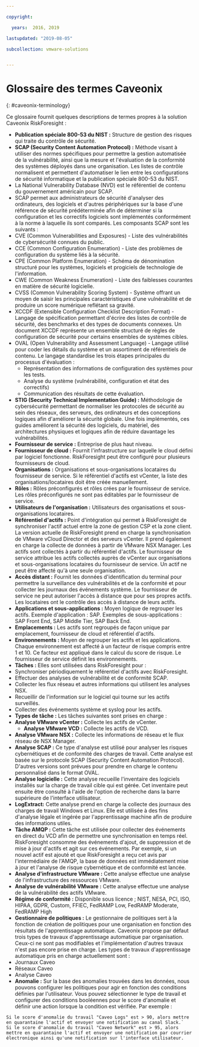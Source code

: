 ```yaml
---

copyright:

  years:  2016, 2019

lastupdated: "2019-08-05"

subcollection: vmware-solutions


---
```


# Glossaire des termes Caveonix
{: #caveonix-terminology}

Ce glossaire fournit quelques descriptions de termes propres à la solution Caveonix RiskForesight :

-	**Publication spéciale 800-53 du NIST :** Structure de gestion des risques qui traite du contrôle de sécurité.
-	**SCAP (Security Content Automation Protocol) :** Méthode visant à utiliser des normes spécifiques pour permettre la gestion automatisée de la vulnérabilité, ainsi que la mesure et l'évaluation de la conformité des systèmes déployés dans une organisation. Les listes de contrôle normalisent et permettent d'automatiser le lien entre les configurations de sécurité informatique et la publication spéciale 800-53 du NIST.
  - La National Vulnerability Database (NVD) est le référentiel de contenu du gouvernement américain pour SCAP.
  -	SCAP permet aux administrateurs de sécurité d'analyser des ordinateurs, des logiciels et d'autres périphériques sur la base d'une référence de sécurité prédéterminée afin de déterminer si la configuration et les correctifs logiciels sont implémentés conformément à la norme à laquelle ils sont comparés.
  Les composants SCAP sont les suivants :
  -	CVE (Common Vulnerabilities and Exposures) - Liste des vulnérabilités de cybersécurité connues du public.
  -	CCE (Common Configuration Enumeration) - Liste des problèmes de configuration du système liés à la sécurité.
  -	CPE (Common Platform Enumeration) - Schéma de dénomination structuré pour les systèmes, logiciels et progiciels de technologie de l'information.
  -	CWE (Common Weakness Enumeration) - Liste des faiblesses courantes en matière de sécurité logicielle.
  -	CVSS (Common Vulnerability Scoring System) - Système offrant un moyen de saisir les principales caractéristiques d'une vulnérabilité et de produire un score numérique reflétant sa gravité.
  -	XCCDF (Extensible Configuration Checklist Description Format) - Langage de spécification permettant d'écrire des listes de contrôle de sécurité, des benchmarks et des types de documents connexes. Un document XCCDF représente un ensemble structuré de règles de configuration de sécurité pour certains ensembles de systèmes cibles.
  -	OVAL (Open Vulnerability and Assessment Language) - Langage utilisé pour coder les détails du système et un assortiment de référentiels de contenu. Le langage standardise les trois étapes principales du processus d'évaluation :
      - Représentation des informations de configuration des systèmes pour les tests.
      -	Analyse du système (vulnérabilité, configuration et état des correctifs)
      -	Communication des résultats de cette évaluation.
-	**STIG (Security Technical Implementation Guide) :** Méthodologie de cybersécurité permettant de normaliser les protocoles de sécurité au sein des réseaux, des serveurs, des ordinateurs et des conceptions logiques afin d'améliorer la sécurité globale. Une fois implémentés, ces guides améliorent la sécurité des logiciels, du matériel, des architectures physiques et logiques afin de réduire davantage les vulnérabilités.
-	**Fournisseur de service :** Entreprise de plus haut niveau.
-	**Fournisseur de cloud :** Fournit l'infrastructure sur laquelle le cloud défini par logiciel fonctionne. RiskForesight peut être configuré pour plusieurs fournisseurs de cloud.
-	**Organisations :** Organisations et sous-organisations locataires du fournisseur de service. Si le référentiel d'actifs est vCenter, la liste des organisations/locataires doit être créée manuellement.
-	**Rôles :** Rôles préconfigurés et rôles crées par le fournisseur de service. Les rôles préconfigurés ne sont pas éditables par le fournisseur de service.
-	**Utilisateurs de l'organisation :** Utilisateurs des organisations et sous-organisations locataires.
-	**Référentiel d'actifs :** Point d'intégration qui permet à RiskForesight de synchroniser l'actif actuel entre la zone de gestion CSP et la zone client. La version actuelle de RiskForesight prend en charge la synchronisation de VMware vCloud Director et des serveurs vCenter. Il prend également en charge la collecte de données à partir de VMware NSX Manager. Les actifs sont collectés à partir du référentiel d'actifs. Le fournisseur de service attribue les actifs collectés auprès de vCenter aux organisations et sous-organisations locataires du fournisseur de service. Un actif ne peut être affecté qu'à une seule organisation.
-	**Accès distant :** Fournit les données d'identification du terminal pour permettre la surveillance des vulnérabilités et de la conformité et pour collecter les journaux des événements système. Le fournisseur de service ne peut autoriser l'accès à distance que pour ses propres actifs. Les locataires ont le contrôle des accès à distance de leurs actifs.
-	**Applications et sous-applications :** Moyen logique de regrouper les actifs. Exemple d'application : SAP. Exemples de sous-applications : SAP Front End, SAP Middle Tier, SAP Back End.
-	**Emplacements :** Les actifs sont regroupés de façon unique par emplacement, fournisseur de cloud et référentiel d'actifs.
-	**Environnements :** Moyen de regrouper les actifs et les applications. Chaque environnement est affecté à un facteur de risque compris entre 1 et 10. Ce facteur est appliqué dans le calcul du score de risque. Le fournisseur de service définit les environnements.
-	**Tâches :** Elles sont utilisées dans RiskForesight pour :
  -	Synchroniser périodiquement le référentiel d'actifs avec RiskForesight.
  -	Effectuer des analyses de vulnérabilité et de conformité SCAP.
  -	Collecter les flux réseau et autres informations qui utilisent les analyses NSX.
  -	Recueillir de l'information sur le logiciel qui tourne sur les actifs surveillés.
  -	Collecter des événements système et syslog pour les actifs.
-	**Types de tâche :** Les tâches suivantes sont prises en charge :
  -	**Analyse VMware vCenter :** Collecte les actifs de vCenter.
	- **Analyse VMware VCD :** Collecte les actifs de VCD.
  -	**Analyse VMware NSX :** Collecte les informations de réseau et le flux réseau de NSX Manager.
  - **Analyse SCAP :** Ce type d'analyse est utilisé pour analyser les risques cybernétiques et de conformité des charges de travail. Cette analyse est basée sur le protocole SCAP (Security Content Automation Protocol). D'autres versions sont prévues pour prendre en charge le contenu personnalisé dans le format OVAL.
  - **Analyse logicielle :** Cette analyse recueille l'inventaire des logiciels installés sur la charge de travail cible qui est gérée. Cet inventaire peut ensuite être consulté à l'aide de l'option de recherche dans la barre supérieure de l'interface utilisateur.
  - **LogExtract:** Cette analyse prend en charge la collecte des journaux des charges de travail Windows et Linux. Elle est utilisée à des fins d'analyse légale et ingérée par l'apprentissage machine afin de produire des informations utiles.
  - **Tâche AMQP :** Cette tâche est utilisée pour collecter des événements en direct du VCD afin de permettre une synchronisation en temps réel. RiskForesight consomme des événements d'ajout, de suppression et de mise à jour d'actifs et agit sur ces événements. Par exemple, si un nouvel actif est ajouté et que RiskForesight a reçu cet avis par l'intermédiaire de l'AMQP, la base de données est immédiatement mise à jour et l'analyse de risque cybernétique et de conformité est lancée.
  - **Analyse d'infrastructure VMware :** Cette analyse effectue une analyse de l'infrastructure des ressources VMware.
  -	**Analyse de vulnérabilité VMware :** Cette analyse effectue une analyse de la vulnérabilité des actifs VMware.
-	**Régime de conformité :** Disponible sous licence ; NIST, NESA, PCI, ISO, HIPAA, GDPR, Custom, FFIEC, FedRAMP Low, FedRAMP Moderate, FedRAMP High
-	**Gestionnaire de politiques :** Le gestionnaire de politiques sert à la fonction de création de politiques pour une organisation en fonction des résultats de l'apprentissage automatique. Caveonix propose par défaut trois types de travaux d'apprentissage automatique par organisation. Ceux-ci ne sont pas modifiables et l'implémentation d'autres travaux n'est pas encore prise en charge. Les types de travaux d'apprentissage automatique pris en charge actuellement sont :
  -	Journaux Caveo
  -	Réseaux Caveo
  -	Analyse Caveo
-	**Anomalie :** Sur la base des anomalies trouvées dans les données, nous pouvons configurer les politiques pour agir en fonction des conditions définies par l'utilisateur. Vous pouvez sélectionner le type de travail et configurer des conditions booléennes pour le score d'anomalie et définir une action lorsque la condition est vérifiée. Par exemple :
```
Si le score d'anomalie du travail "Caveo Logs" est > 90, alors mettre en quarantaine l'actif et envoyer une notification au canal Slack.`
Si le score d'anomalie du travail "Caveo Network" est > 95, alors mettre en quarantaine l'actif et envoyer une notification par courrier électronique ainsi qu'une notification sur l'interface utilisateur.
```
